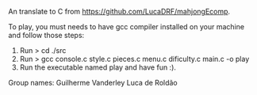 An translate to C from https://github.com/LucaDRF/mahjongEcomp.

To play, you must needs to have gcc compiler installed on your machine and follow those steps:

1. Run > cd ./src
2. Run > gcc console.c style.c pieces.c menu.c dificulty.c main.c -o play
3. Run the executable named play and have fun :).

Group names: 
Guilherme Vanderley
Luca de Roldão

